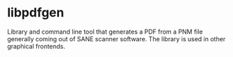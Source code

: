 # libpdfgen
Library and command line tool that generates a PDF from a PNM file generally coming out of SANE scanner software. The library is used in other graphical frontends.
